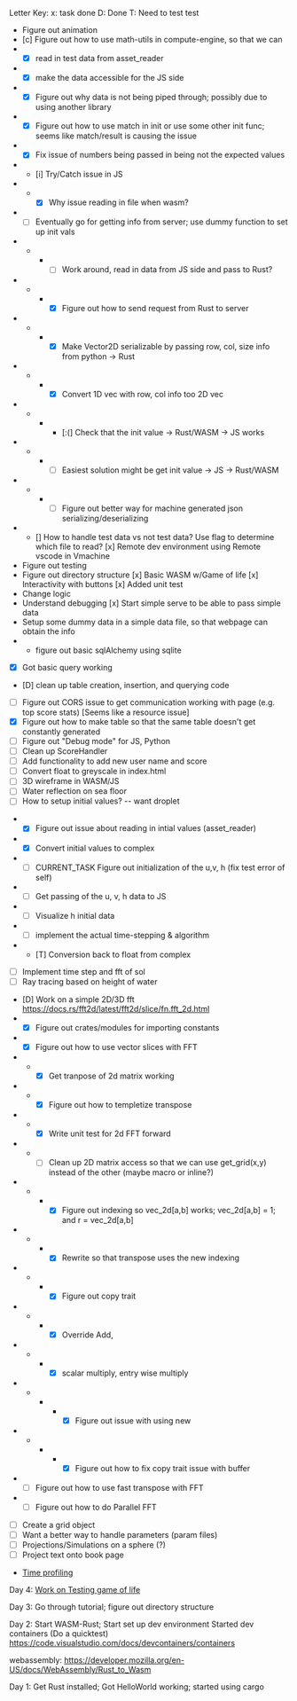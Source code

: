 Letter Key:
x: task done
D: Done
T: Need to test test

- Figure out animation
- [c] Figure out how to use math-utils in compute-engine, so that we can
- - [x] read in test data from asset_reader
- - [x] make the data accessible for the JS side
- - [x] Figure out why data is not being piped through; possibly due to using another library
- - [x] Figure out how to use match in init or use some other init func; seems like match/result is causing the issue
- - [x] Fix issue of numbers being passed in being not the expected values
- - [i] Try/Catch issue in JS
- - - [x] Why issue reading in file when wasm? 
- - [ ] Eventually go for getting info from server; use dummy function to set up init vals
- - - - [ ] Work around, read in data from JS side and pass to Rust?
- - - - [x] Figure out how to send request from Rust to server
- - - - [x] Make Vector2D serializable by passing row, col, size info from python -> Rust 
- - - - [x] Convert 1D vec with row, col info too 2D vec
- - - - [:(] Check that the init value -> Rust/WASM -> JS works
- - - - [ ] Easiest solution might be get init value -> JS -> Rust/WASM
- - - - [ ] Figure out better way for machine generated json serializing/deserializing
- - [] How to handle test data vs not test data? Use flag to determine which file to read?
[x] Remote dev environment using Remote vscode in Vmachine
- Figure out testing
- Figure out directory structure
[x] Basic WASM w/Game of life
[x] Interactivity with buttons
[x] Added unit test
- Change logic
- Understand debugging
[x] Start simple serve to be able to pass simple data
- Setup some dummy data in a simple data file, so that webpage can obtain the info
- - figure out basic sqlAlchemy using sqlite
- [x] Got basic query working
- [D] clean up table creation, insertion, and querying code
- [ ] Figure out CORS issue to get communication working with page
(e.g. top score stats) [Seems like a resource issue]
- [x] Figure out how to make table so that the same table doesn't get constantly generated 
- [ ] Figure out "Debug mode" for JS, Python
- [ ] Clean up ScoreHandler 
- [ ] Add functionality to add new user name and score
- [ ] Convert float to greyscale in index.html
- [ ] 3D wireframe in WASM/JS
- [ ] Water reflection on sea floor
- [ ] How to setup initial values? -- want droplet
- - [x] Figure out issue about reading in intial values (asset_reader)
- - [x] Convert initial values to complex
- - [ ] CURRENT_TASK  Figure out initialization of the u,v, h (fix test error of self)
- - [ ] Get passing of the u, v, h data to JS
- - [ ] Visualize h initial data
- - [ ] implement the actual time-stepping & algorithm
- - [T] Conversion back to float from complex
- [ ] Implement time step and fft of sol
- [ ] Ray tracing based on height of water
- [D] Work on a simple 2D/3D fft https://docs.rs/fft2d/latest/fft2d/slice/fn.fft_2d.html
- - [x] Figure out crates/modules for importing constants
- - [x] Figure out how to use vector slices with FFT
- - - [x] Get tranpose of 2d matrix working
- - - [x] Figure out how to templetize transpose
- - - [x] Write unit test for 2d FFT forward
- - - [ ] Clean up 2D matrix access so that we can use get_grid(x,y) instead of the other (maybe macro or inline?)
- - - - [x] Figure out indexing so vec_2d[a,b] works; vec_2d[a,b] = 1; and r = vec_2d[a,b]
- - - - [x] Rewrite so that transpose uses the new indexing
- - - - [x] Figure out copy trait
- - - - [x] Override Add, 
- - - - [x] scalar multiply, entry wise multiply
- - - - -[x] Figure out issue with using new
- - - - -[x] Figure out how to fix copy trait issue with buffer
- - [ ] Figure out how to use fast transpose with FFT
- - [ ] Figure out how to do Parallel FFT
- [ ] Create a grid object
- [ ] Want a better way to handle parameters (param files)
- [ ] Projections/Simulations on a sphere (?)
- [ ] Project text onto book page
- [Time profiling](https://rustwasm.github.io/docs/book/game-of-life/time-profiling.html)

Day 4: [Work on Testing game of life](https://rustwasm.github.io/docs/book/game-of-life/testing.html#testing-conways-game-of-life)

Day 3: Go through tutorial; figure out directory structure

Day 2: Start WASM-Rust; Start set up dev environment
Started dev containers (Do a quicktest)
https://code.visualstudio.com/docs/devcontainers/containers

webassembly: https://developer.mozilla.org/en-US/docs/WebAssembly/Rust_to_Wasm

Day 1: Get Rust installed; Got HelloWorld working; started using cargo
